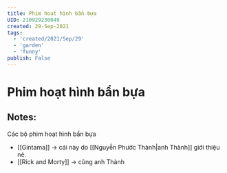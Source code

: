 ```yaml
---
title: Phim hoạt hình bẩn bựa
UID: 210929230049
created: 29-Sep-2021
tags:
  - 'created/2021/Sep/29'
  - 'garden'
  - 'funny'
publish: False
---
```

# Phim hoạt hình bẩn bựa

## Notes:
Các bộ phim hoạt hình bẩn bựa
- [[Gintama]] -> cái này do [[Nguyễn Phước Thành|anh Thành]] giới thiệu nè.
- [[Rick and Morty]] -> cũng anh Thành
